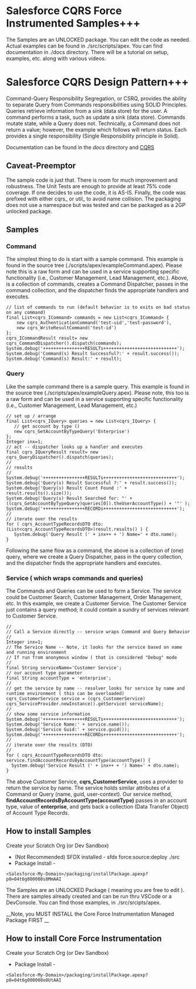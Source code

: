 #
# Salesforce CQRS Force Instrumented Samples+++

The Samples are an UNLOCKED package. You can edit the code as needed. Actual examples can be found in ./src/scripts/apex.
You can find documentation in ./docs directory. There will be a tutorial on setup, examples, etc. along with various videos.

# Salesforce CQRS Design Pattern+++

Command-Query Responsibility Segregation, or CSRQ, provides the ability to separate Query from Commands responsibilities using SOLID Principles. Queries retrieve information from a sink (data store) for the user. A command performs a task, such as update a sink (data store). Commands mutate state, while a Query does not. Technically, a Command does not return a value; however, the example which follows will return status. Each provides a single responsibility (Single Responsibility principle in Solid).

Documentation can be found in the _docs_ directory and [CQRS](https://github.com/bjanderson70/cqrs_dx/blob/master/docs/CQRS-Design.pdf)

## Caveat-Preemptor

The sample code is just that. There is room for much improvement and robustness. The Unit
Tests are enough to provide at least 75% code coverage. If one decides to use the code, it is AS-IS.
Finally, the code was prefixed with either cqrs_ or util_ to avoid name collision. The packaging
does not use a namespace but was tested and can be packaged as a 2GP unlocked package.

## Samples

### Command
The simplest thing to do is start with a sample command. This example is found in the source
tree (./scripts/apex/exampleCommand.apex). Please note this is a raw form and can be used
in a service supporting specific functionality (i.e., Customer Management, Lead Management,
etc.). Above, is a collection of commands, creates a Command Dispatcher, passes in the command
collection, and the dispatcher finds the appropriate handlers and executes.

```` 
// list of commands to run (default behavior is to exits on bad status on any command)
final List<cqrs_ICommand> commands = new List<cqrs_ICommand> {
    new cqrs_AuthenticationCommand('test-uid','test-password'),
    new cqrs_WriteResultCommand('test-id')
};
cqrs_ICommandResult result= new cqrs_CommandDispatcher().dispatch(commands);
System.debug('++++++++++++++++RESULTs++++++++++++++++++++++++++++');
System.debug('Command(s) Result Successful?:' + result.success());
System.debug('Command(s) Result:' + result);

````
### Query

Like the sample command there is a sample query. This example is found in the source tree
(./scripts/apex/exampleQuery.apex). Please note, this too is a raw form and can be used in a service
supporting specific functionality (i.e., Customer Management, Lead Management, etc.)

````
// set up / arrange
final List<cqrs_IQuery> queries = new List<cqrs_IQuery> {
   // get account by type ()
   new cqrs_GetAccountByTypeQuery('Enterprise')
};
Integer inx=1;
// act -- dispatcher looks up a handler and executes
final cqrs_IQueryResult result= new cqrs_QueryDispatcher().dispatch(queries);
//
// results
//
System.debug('++++++++++++++++RESULTs++++++++++++++++++++++++++++');
System.debug('Query(s) Result Successful ?:' + result.success());
System.debug('Query(s) Result Count Found :' + result.results().size());
System.debug('Query(s) Result Searched for: "' + ((cqrs_GetAccountByTypeQuery)queries[0]).theUserAccountType() + '"' );
System.debug('++++++++++++++++RECORDs++++++++++++++++++++++++++++');
//
// iterate over the results
for ( cqrs_AccountTypeRecordsDTO dto: (List<cqrs_AccountTypeRecordsDTO>)result.results() ) {
   System.debug('Query Result (' + inx++ + ') Name=' + dto.name);
}

````

Following the same flow as a command, the above is a collection of (one) query, where we
create a Query Dispatcher, pass in the query collection, and the dispatcher finds the
appropriate handlers and executes.

### Service ( which wraps commands and queries)
The Commands and Queries can be used to form a Service. The service could be Customer
Search, Customer Management, Order Management, etc. In this example, we create a
Customer Service. The Customer Service just contains a query method; it could contain a sundry
of services relevant to Customer Service.

```` 
//
// Call a Service directly -- service wraps Command and Query Behavior
//
Integer inx=1;
// The Service Name -- Note, it looks for the service based on name and running environment
// If run from anonymous window ( that is considered "Debug" mode
//
final String serviceName='Customer Service';
// our account type parameter
final String accountType = 'enterprise';
//
// get the service by name -- resolver looks for service by name and runtime environment ( this can be overloaded)
cqrs_CustomerService service = (cqrs_CustomerService) cqrs_ServiceProvider.newInstance().getService( serviceName);
//
// show some service information
System.debug('++++++++++++++++RESULTs++++++++++++++++++++++++++++');
System.debug('Service Name:' + service.name());
System.debug('Service Guid:' + service.guid());
System.debug('++++++++++++++++RECORDs++++++++++++++++++++++++++++');
//
// iterate over the results (DTO)
//
for ( cqrs_AccountTypeRecordsDTO dto: service.findAccountRecordsByAccountType(accountType)) {
  System.debug('Service Result (' + inx++ + ') Name=' + dto.name);
}
````
The above Customer Service, **cqrs_CustomerService**, uses a provider to return the service by
name. The service holds similar attributes of a Command or Query (name, guid, user-context).
Our service method, __findAccountRecordsByAccountType(accountType)__ passes in an account type,
value of __enterprise__, and gets back a collection (Data Transfer Object) of Account Type
Records.

## How to install Samples

Create your Scratch Org (or Dev Sandbox)

* (Not Recommended) SFDX installed  - sfdx force:source:deploy ./src
* Package Install - 

```` 
<Salesforce-My-Domain>/packaging/installPackage.apexp?p0=04t6g000008s8MmAAI 
```` 

The Samples are an UNLOCKED Package ( meaning you are free to edit ). There are samples already created and can
be run thru VSCode or a DevConsole. You can find those examples, in ./src/srcipts/apex.

__Note, you MUST INSTALL the Core Force Instrumentation Managed Package FIRST __

## How to install Core Force Instrumentation

Create your Scratch Org (or Dev Sandbox)

* Package Install - 

```` 
<Salesforce-My-Domain>/packaging/installPackage.apexp?p0=04t6g000008o0UtAAI 
```` 


